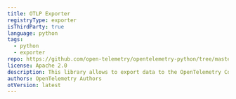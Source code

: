 ```yaml
---
title: OTLP Exporter
registryType: exporter
isThirdParty: true
language: python
tags:
  - python
  - exporter
repo: https://github.com/open-telemetry/opentelemetry-python/tree/master/exporter/opentelemetry-exporter-otlp
license: Apache 2.0
description: This library allows to export data to the OpenTelemetry Collector using the OpenTelemetry Protocol.
authors: OpenTelemetry Authors
otVersion: latest
---
```

